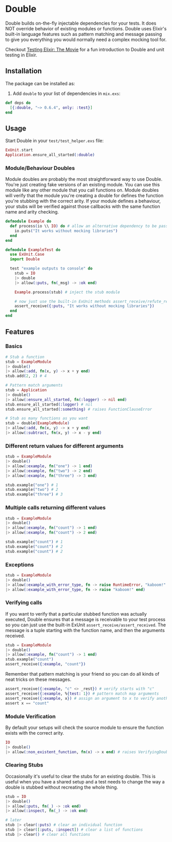 # Double
Double builds on-the-fly injectable dependencies for your tests.
It does NOT override behavior of existing modules or functions.
Double uses Elixir's built-in language features such as pattern matching and message passing to
give you everything you would normally need a complex mocking tool for.

Checkout [Testing Elixir: The Movie](https://youtu.be/cyU_SFyVRro) for a fun introduction to Double and unit testing in Elixir.

## Installation
The package can be installed as:

  1. Add `double` to your list of dependencies in `mix.exs`:

  ```elixir
  def deps do
    [{:double, "~> 0.6.4", only: :test}]
  end
  ```

## Usage
Start Double in your `test/test_helper.exs` file:

```elixir
ExUnit.start
Application.ensure_all_started(:double)
```

### Module/Behaviour Doubles
Module doubles are probably the most straightforward way to use Double.
You're just creating fake versions of an existing module.
You can use this module like any other module that you call functions on.
Module doubles will verify that the module you're creating a double for defines the function you're stubbing with the correct arity.
If your module defines a behaviour, your stubs will be verified against those callbacks with the same function name and arity checking.

```elixir
defmodule Example do
  def process(io \\ IO) do # allow an alternative dependency to be passed
    io.puts("It works without mocking libraries")
  end
end

defmodule ExampleTest do
  use ExUnit.Case
  import Double

  test "example outputs to console" do
    stub = IO
    |> double
    |> allow(:puts, fn(_msg) -> :ok end)

    Example.process(stub) # inject the stub module

    # now just use the built-in ExUnit methods assert_receive/refute_receive to verify things
    assert_receive({:puts, "It works without mocking libraries"})
  end
end
```

## Features
### Basics
```elixir
# Stub a function
stub = ExampleModule
|> double()
|> allow(:add, fn(x, y) -> x + y end)
stub.add(2, 2) # 4

# Pattern match arguments
stub = Application
|> double()
|> allow(:ensure_all_started, fn(:logger) -> nil end)
stub.ensure_all_started(:logger) # nil
stub.ensure_all_started(:something) # raises FunctionClauseError

# Stub as many functions as you want
stub = double(ExampleModule)
|> allow(:add, fn(x, y) -> x + y end)
|> allow(:subtract, fn(x, y) -> x - y end)
```

### Different return values for different arguments
```elixir
stub = ExampleModule
|> double()
|> allow(:example, fn("one") -> 1 end)
|> allow(:example, fn("two") -> 2 end)
|> allow(:example, fn("three") -> 3 end)

stub.example("one") # 1
stub.example("two") # 2
stub.example("three") # 3
```

### Multiple calls returning different values
```elixir
stub = ExampleModule
|> double()
|> allow(:example, fn("count") -> 1 end)
|> allow(:example, fn("count") -> 2 end)

stub.example("count") # 1
stub.example("count") # 2
stub.example("count") # 2
```

### Exceptions
```elixir
stub = ExampleModule
|> double()
|> allow(:example_with_error_type, fn -> raise RuntimeError, "kaboom!" end)
|> allow(:example_with_error_type, fn -> raise "kaboom!" end)
```

### Verifying calls
If you want to verify that a particular stubbed function was actually executed,
Double ensures that a message is receivable to your test process so you can just use the built-in ExUnit `assert_receive/assert_received`.
The message is a tuple starting with the function name, and then the arguments received.

```elixir
stub = ExampleModule
|> double()
|> allow(:example, fn("count") -> 1 end)
stub.example("count")
assert_receive({:example, "count"})
```
Remember that pattern matching is your friend so you can do all kinds of neat tricks on these messages.
```elixir
assert_receive({:example, "c" <> _rest}) # verify starts with "c"
assert_receive({:example, %{test: 1}) # pattern match map arguments
assert_receive({:example, x}) # assign an argument to x to verify another way
assert x == "count"
```

### Module Verification
By default your setups will check the source module to ensure the function exists with the correct arity.

```elixir
IO
|> double()
|> allow(:non_existent_function, fn(x) -> x end) # raises VerifyingDoubleError
```

### Clearing Stubs
Occasionally it's useful to clear the stubs for an existing double. This is useful when you have
a shared setup and a test needs to change the way a double is stubbed without recreating the whole thing.

```elixir
stub = IO
|> double()
|> allow(:puts, fn(_) -> :ok end)
|> allow(:inspect, fn(_) -> :ok end)

# later
stub |> clear(:puts) # clear an individual function
stub |> clear([:puts, :inspect]) # clear a list of functions
stub |> clear() # clear all functions
```

